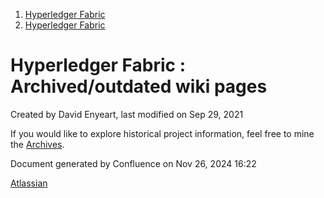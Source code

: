 1. [Hyperledger Fabric](index.html)
2. [Hyperledger Fabric](Hyperledger-Fabric_22839309.html)

# Hyperledger Fabric : Archived/outdated wiki pages

Created by David Enyeart, last modified on Sep 29, 2021

If you would like to explore historical project information, feel free to mine the [Archives](https://lf-hyperledger.atlassian.net/wiki/display/fabric/Archives).

Document generated by Confluence on Nov 26, 2024 16:22

[Atlassian](http://www.atlassian.com/)
